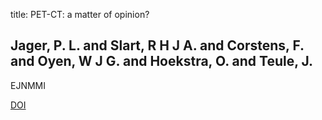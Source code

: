 title: PET-CT: a matter of opinion?

## Jager, P. L. and Slart, R H J A. and Corstens, F. and Oyen, W J G. and Hoekstra, O. and Teule, J.
EJNMMI

<a href="https://doi.org/10.1007/s00259-002-1081-1">DOI</a>

